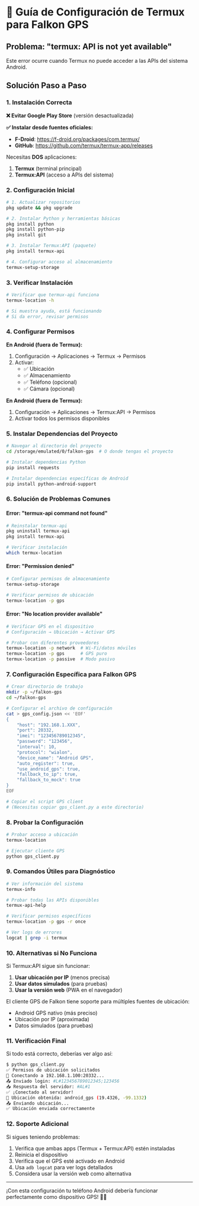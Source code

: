 # 🔧 Guía de Configuración de Termux para Falkon GPS

## Problema: "termux: API is not yet available"

Este error ocurre cuando Termux no puede acceder a las APIs del sistema Android.

## Solución Paso a Paso

### 1. Instalación Correcta

**❌ Evitar Google Play Store** (versión desactualizada)

**✅ Instalar desde fuentes oficiales:**
- **F-Droid**: https://f-droid.org/packages/com.termux/
- **GitHub**: https://github.com/termux/termux-app/releases

Necesitas **DOS** aplicaciones:
1. **Termux** (terminal principal)
2. **Termux:API** (acceso a APIs del sistema)

### 2. Configuración Inicial

```bash
# 1. Actualizar repositorios
pkg update && pkg upgrade

# 2. Instalar Python y herramientas básicas
pkg install python
pkg install python-pip
pkg install git

# 3. Instalar Termux:API (paquete)
pkg install termux-api

# 4. Configurar acceso al almacenamiento
termux-setup-storage
```

### 3. Verificar Instalación

```bash
# Verificar que termux-api funciona
termux-location -h

# Si muestra ayuda, está funcionando
# Si da error, revisar permisos
```

### 4. Configurar Permisos

**En Android (fuera de Termux):**
1. Configuración → Aplicaciones → Termux → Permisos
2. Activar:
   - ✅ Ubicación
   - ✅ Almacenamiento
   - ✅ Teléfono (opcional)
   - ✅ Cámara (opcional)

**En Android (fuera de Termux):**
1. Configuración → Aplicaciones → Termux:API → Permisos
2. Activar todos los permisos disponibles

### 5. Instalar Dependencias del Proyecto

```bash
# Navegar al directorio del proyecto
cd /storage/emulated/0/falkon-gps  # O donde tengas el proyecto

# Instalar dependencias Python
pip install requests

# Instalar dependencias específicas de Android
pip install python-android-support
```

### 6. Solución de Problemas Comunes

#### Error: "termux-api command not found"
```bash
# Reinstalar termux-api
pkg uninstall termux-api
pkg install termux-api

# Verificar instalación
which termux-location
```

#### Error: "Permission denied"
```bash
# Configurar permisos de almacenamiento
termux-setup-storage

# Verificar permisos de ubicación
termux-location -p gps
```

#### Error: "No location provider available"
```bash
# Verificar GPS en el dispositivo
# Configuración → Ubicación → Activar GPS

# Probar con diferentes proveedores
termux-location -p network  # Wi-Fi/datos móviles
termux-location -p gps      # GPS puro
termux-location -p passive  # Modo pasivo
```

### 7. Configuración Específica para Falkon GPS

```bash
# Crear directorio de trabajo
mkdir -p ~/falkon-gps
cd ~/falkon-gps

# Configurar el archivo de configuración
cat > gps_config.json << 'EOF'
{
    "host": "192.168.1.XXX",
    "port": 20332,
    "imei": "123456789012345",
    "password": "123456",
    "interval": 10,
    "protocol": "wialon",
    "device_name": "Android GPS",
    "auto_register": true,
    "use_android_gps": true,
    "fallback_to_ip": true,
    "fallback_to_mock": true
}
EOF

# Copiar el script GPS client
# (Necesitas copiar gps_client.py a este directorio)
```

### 8. Probar la Configuración

```bash
# Probar acceso a ubicación
termux-location

# Ejecutar cliente GPS
python gps_client.py
```

### 9. Comandos Útiles para Diagnóstico

```bash
# Ver información del sistema
termux-info

# Probar todas las APIs disponibles
termux-api-help

# Verificar permisos específicos
termux-location -p gps -r once

# Ver logs de errores
logcat | grep -i termux
```

### 10. Alternativas si No Funciona

Si Termux:API sigue sin funcionar:

1. **Usar ubicación por IP** (menos precisa)
2. **Usar datos simulados** (para pruebas)
3. **Usar la versión web** (PWA en el navegador)

El cliente GPS de Falkon tiene soporte para múltiples fuentes de ubicación:
- Android GPS nativo (más preciso)
- Ubicación por IP (aproximada)
- Datos simulados (para pruebas)

### 11. Verificación Final

Si todo está correcto, deberías ver algo así:

```bash
$ python gps_client.py
✅ Permisos de ubicación solicitados
🔄 Conectando a 192.168.1.100:20332...
📤 Enviado login: #L#123456789012345;123456
📥 Respuesta del servidor: #AL#1
✅ ¡Conectado al servidor!
📍 Ubicación obtenida: android_gps (19.4326, -99.1332)
📤 Enviando ubicación...
✅ Ubicación enviada correctamente
```

### 12. Soporte Adicional

Si sigues teniendo problemas:
1. Verifica que ambas apps (Termux + Termux:API) estén instaladas
2. Reinicia el dispositivo
3. Verifica que el GPS esté activado en Android
4. Usa `adb logcat` para ver logs detallados
5. Considera usar la versión web como alternativa

---

¡Con esta configuración tu teléfono Android debería funcionar perfectamente como dispositivo GPS! 🚀📱 